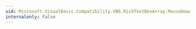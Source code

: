 ```yaml
---
uid: Microsoft.VisualBasic.Compatibility.VB6.RichTextBoxArray.MouseDown
internalonly: False
---
```

